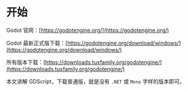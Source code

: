 # 开始

Godot 官网：[https://godotengine.org/](https://godotengine.org/)

Godot 最新正式版下载：[https://godotengine.org/download/windows/](https://godotengine.org/download/windows/)

所有版本下载：[https://downloads.tuxfamily.org/godotengine/](https://downloads.tuxfamily.org/godotengine/)

本文讲解 GDScript，下载普通版，就是没有 `.NET` 或 `Mono` 字样的版本即可。